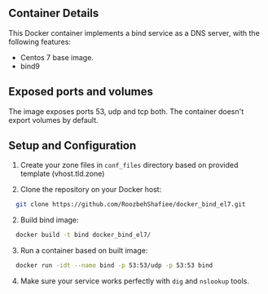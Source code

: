 Container Details
----
This Docker container implements a bind service as a DNS server, with the following features:

 * Centos 7 base image.
 * bind9

 Exposed ports and volumes
 ----
 The image exposes ports 53, udp and tcp both. The container doesn't export volumes by default.

 Setup and Configuration
 ----

 1) Create your zone files in `conf_files` directory based on provided template (vhost.tld.zone)

 2) Clone the repository on your Docker host:

 ```bash
   git clone https://github.com/RoozbehShafiee/docker_bind_el7.git
 ```

 2) Build bind image:

 ```bash
   docker build -t bind docker_bind_el7/
 ```

 3) Run a container based on built image:

 ```bash
   docker run -idt --name bind -p 53:53/udp -p 53:53 bind
 ```

 4) Make sure your service works perfectly with `dig` and `nslookup` tools.
